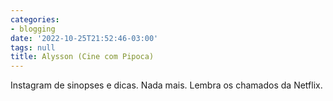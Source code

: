 ```yaml
---
categories:
- blogging
date: '2022-10-25T21:52:46-03:00'
tags: null
title: Alysson (Cine com Pipoca)
---
```


Instagram de sinopses e dicas. Nada mais. Lembra os chamados da Netflix.

